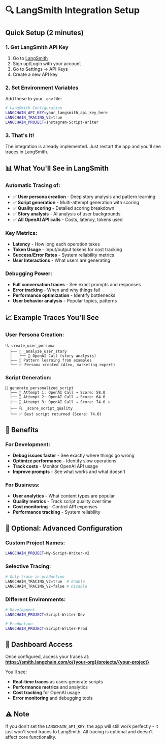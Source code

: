 # 🔍 LangSmith Integration Setup

## Quick Setup (2 minutes)

### 1. **Get LangSmith API Key**
1. Go to [LangSmith](https://smith.langchain.com)
2. Sign up/Login with your account
3. Go to Settings → API Keys
4. Create a new API key

### 2. **Set Environment Variables**
Add these to your `.env` file:
```bash
# LangSmith Configuration
LANGCHAIN_API_KEY=your_langsmith_api_key_here
LANGCHAIN_TRACING_V2=true
LANGCHAIN_PROJECT=Instagram-Script-Writer
```

### 3. **That's It!** 
The integration is already implemented. Just restart the app and you'll see traces in LangSmith.

## 📊 What You'll See in LangSmith

### **Automatic Tracing of:**
- ✅ **User persona creation** - Deep story analysis and pattern learning
- ✅ **Script generation** - Multi-attempt generation with scoring
- ✅ **Quality scoring** - Detailed scoring breakdown
- ✅ **Story analysis** - AI analysis of user backgrounds
- ✅ **All OpenAI API calls** - Costs, latency, tokens used

### **Key Metrics:**
- **Latency** - How long each operation takes
- **Token Usage** - Input/output tokens for cost tracking
- **Success/Error Rates** - System reliability metrics
- **User Interactions** - What users are generating

### **Debugging Power:**
- **Full conversation traces** - See exact prompts and responses
- **Error tracking** - When and why things fail
- **Performance optimization** - Identify bottlenecks
- **User behavior analysis** - Popular topics, patterns

## 📈 Example Traces You'll See

### **User Persona Creation:**
```
🔍 create_user_persona
  ├── 📖 _analyze_user_story
  │   └── 🤖 OpenAI Call (story analysis)
  ├── 🧠 Pattern learning from examples
  └── ✅ Persona created (Alex, marketing expert)
```

### **Script Generation:**
```
🎯 generate_personalized_script  
  ├── 📝 Attempt 1: OpenAI Call → Score: 58.0
  ├── 📝 Attempt 2: OpenAI Call → Score: 64.0  
  ├── 📝 Attempt 3: OpenAI Call → Score: 74.0 ⭐
  ├── 🔍 _score_script_quality
  └── ✅ Best script returned (Score: 74.0)
```

## 🚀 Benefits

### **For Development:**
- **Debug issues faster** - See exactly where things go wrong
- **Optimize performance** - Identify slow operations
- **Track costs** - Monitor OpenAI API usage
- **Improve prompts** - See what works and what doesn't

### **For Business:**
- **User analytics** - What content types are popular
- **Quality metrics** - Track script quality over time
- **Cost monitoring** - Control API expenses
- **Performance tracking** - System reliability

## 🔧 Optional: Advanced Configuration

### **Custom Project Names:**
```bash
LANGCHAIN_PROJECT=My-Script-Writer-v2
```

### **Selective Tracing:**
```python
# Only trace in production
LANGCHAIN_TRACING_V2=true  # Enable
LANGCHAIN_TRACING_V2=false # Disable
```

### **Different Environments:**
```bash
# Development
LANGCHAIN_PROJECT=Script-Writer-Dev

# Production  
LANGCHAIN_PROJECT=Script-Writer-Prod
```

## 📱 Dashboard Access

Once configured, access your traces at:
**https://smith.langchain.com/o/{your-org}/projects/{your-project}**

You'll see:
- **Real-time traces** as users generate scripts
- **Performance metrics** and analytics
- **Cost tracking** for OpenAI usage
- **Error monitoring** and debugging tools

## ⚠️ Note

If you don't set the `LANGCHAIN_API_KEY`, the app will still work perfectly - it just won't send traces to LangSmith. All tracing is optional and doesn't affect core functionality.